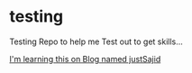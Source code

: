 # testing
Testing Repo to help me Test out to get skills...

[I'm learning this on Blog named justSajid](www.sajidalikhan.com/blog/development/microsoft/windows/home.html)
